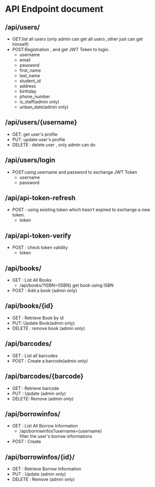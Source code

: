 # API Endpoint document

## /api/users/
* GET:list all users (only admin can get all users ,other just can get himself)
* POST:Registration , and get JWT Token to login.
    * username
    * email
    * password
    * first_name
    * last_name
    * student_id
    * address
    * birthday
    * phone_number
    * is_staff(admin only)
    * unban_date(admin only)
    

## /api/users/{username}
* GET: get user's profile
* PUT: update user's profile
* DELETE : delete user , only admin can do

## /api/users/login
* POST:using username and password to exchange JWT Token
    * username
    * password

## /api/api-token-refresh
* POST : using existing token which hasn't expired to
exchange a new token.
    * token

## /api/api-token-verify
* POST : check token validity
    * token

## /api/books/
* GET : List All Books
    * /api/books/?ISBN={ISBN} get book using ISBN
* POST : Add a book (admin only)

## /api/books/{id}
* GET : Retrieve Book by id
* PUT: Update Book(admin only)
* DELETE : remove book (admin only)

## /api/barcodes/
* GET : List all barcodes
* POST : Create a barcode(admin only)


## /api/barcodes/{barcode}
* GET : Retrieve barcode
* PUT : Update (admin only)
* DELETE: Remove (admin only)


## /api/borrowinfos/
* GET : List All Borrow Information
    * /api/borrowinfos?username={username}  
        filter the user's borrow informations
* POST : Create

## /api/borrowinfos/{id}/
* GET : Retrieve Borrow Information
* PUT : Update (admin only)
* DELETE : Remove (admin only)


